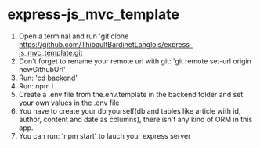 # express-js_mvc_template

1) Open a terminal and run 'git clone https://github.com/ThibaultBardinetLanglois/express-js_mvc_template.git
2) Don't forget to rename your remote url with git: 'git remote set-url origin newGithubUrl'
3) Run: 'cd backend'
4) Run: npm i
5) Create a .env file from the.env.template in the backend folder and set your own values in the .env file
6) You have to create your db yourself(db and tables like article with id, author, content and date as columns), there isn't any kind of ORM in this app.
7) You can run: 'npm start' to lauch your express server
